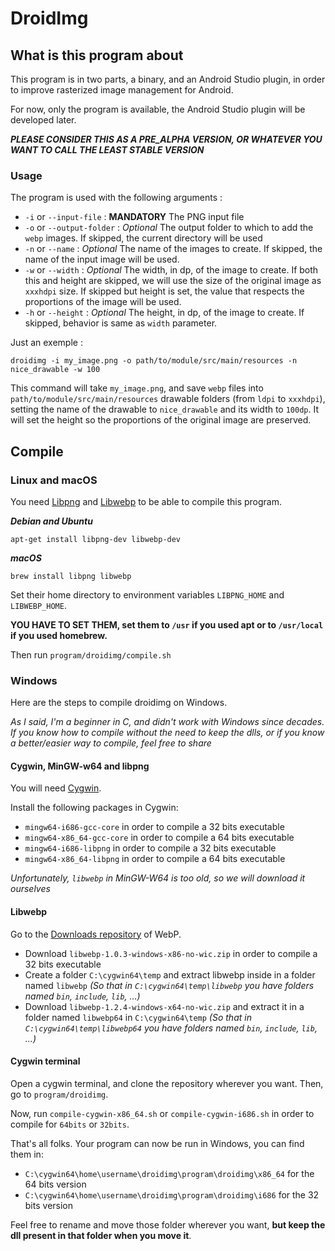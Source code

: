 # DroidImg

## What is this program about

This program is in two parts, a binary, and an Android Studio plugin, in order to improve rasterized image management for Android.

For now, only the program is available, the Android Studio plugin will be developed later.

**_PLEASE CONSIDER THIS AS A PRE_ALPHA VERSION, OR WHATEVER YOU WANT TO CALL THE LEAST STABLE VERSION_**

### Usage

The program is used with the following arguments :

* `-i` or `--input-file` : **MANDATORY** The PNG input file
* `-o` or `--output-folder` : _Optional_ The output folder to which to add the `webp` images. If skipped, the current directory will be used
* `-n` or `--name` : _Optional_ The name of the images to create. If skipped, the name of the input image will be used.
* `-w` or `--width` : _Optional_ The width, in dp, of the image to create. If both this and height are skipped, we will use the size of the original image as `xxxhdpi` size. If skipped but height is set, the value that respects the proportions of the image will be used.
* `-h` or `--height` : _Optional_ The height, in dp, of the image to create. If skipped, behavior is same as `width` parameter.

Just an exemple :

```
droidimg -i my_image.png -o path/to/module/src/main/resources -n nice_drawable -w 100
```

This command will take `my_image.png`, and save `webp` files into `path/to/module/src/main/resources` drawable folders (from `ldpi` to `xxxhdpi`), setting the name of the drawable to `nice_drawable` and its width to `100dp`. It will set the height so the proportions of the original image are preserved.

## Compile

### Linux and macOS

You need [Libpng](http://www.libpng.org/pub/png/libpng.html) and [Libwebp](https://developers.google.com/speed/webp/download) to be able to compile this program.

**_Debian and Ubuntu_**

```
apt-get install libpng-dev libwebp-dev
```

**_macOS_**

```
brew install libpng libwebp
```

Set their home directory to environment variables `LIBPNG_HOME` and `LIBWEBP_HOME`.

**YOU HAVE TO SET THEM, set them to `/usr` if you used apt or to `/usr/local` if you used homebrew.**

Then run `program/droidimg/compile.sh`

### Windows

Here are the steps to compile droidimg on Windows.

_As I said, I'm a beginner in C, and didn't work with Windows since decades. If you know how to compile without the need to keep the dlls, or if you know a better/easier way to compile, feel free to share_

#### Cygwin, MinGW-w64 and libpng

You will need [Cygwin](https://cygwin.com/).

Install the following packages in Cygwin:

* `mingw64-i686-gcc-core` in order to compile a 32 bits executable
* `mingw64-x86_64-gcc-core` in order to compile a 64 bits executable
* `mingw64-i686-libpng` in order to compile a 32 bits executable
* `mingw64-x86_64-libpng` in order to compile a 64 bits executable

_Unfortunately, `libwebp` in MinGW-W64 is too old, so we will download it ourselves_

#### Libwebp

Go to the [Downloads repository](https://storage.googleapis.com/downloads.webmproject.org/releases/webp/index.html) of WebP.

* Download `libwebp-1.0.3-windows-x86-no-wic.zip` in order to compile a 32 bits executable
* Create a folder `C:\cygwin64\temp` and extract libwebp inside in a folder named `libwebp` _(So that in `C:\cygwin64\temp\libwebp` you have folders named `bin`, `include`, `lib`, ...)_
* Download `libwebp-1.2.4-windows-x64-no-wic.zip` and extract it in a folder named `libwebp64` in `C:\cygwin64\temp` _(So that in `C:\cygwin64\temp\libwebp64` you have folders named `bin`, `include`, `lib`, ...)_

#### Cygwin terminal

Open a cygwin terminal, and clone the repository wherever you want. Then, go to `program/droidimg`.

Now, run `compile-cygwin-x86_64.sh` or `compile-cygwin-i686.sh` in order to compile for `64bits` or `32bits`.

That's all folks. Your program can now be run in Windows, you can find them in:

* `C:\cygwin64\home\username\droidimg\program\droidimg\x86_64` for the 64 bits version
* `C:\cygwin64\home\username\droidimg\program\droidimg\i686` for the 32 bits version

Feel free to rename and move those folder wherever you want, **but keep the dll present in that folder when you move it**.